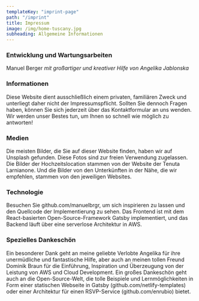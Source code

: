 ```yaml
---
templateKey: "imprint-page"
path: "/imprint"
title: Impressum
image: /img/home-tuscany.jpg
subheading: Allgemeine Informationen
---
```


### Entwicklung und Wartungsarbeiten

Manuel Berger _mit großartiger und kreativer Hilfe von Angelika Jablonska_

### Informationen

Diese Website dient ausschließlich einem privaten, familiären Zweck und unterliegt daher nicht der Impressumspflicht. Sollten Sie dennoch Fragen haben, können Sie sich jederzeit über das Kontaktformular an uns wenden. Wir werden unser Bestes tun, um Ihnen so schnell wie möglich zu antworten!

### Medien

Die meisten Bilder, die Sie auf dieser Website finden, haben wir auf Unsplash gefunden. Diese Fotos sind zur freien Verwendung zugelassen. Die Bilder der Hochzeitslocation stammen von der Website der Tenuta Larnianone. Und die Bilder von den Unterkünften in der Nähe, die wir empfehlen, stammen von den jeweiligen Websites.

### Technologie

Besuchen Sie github.com/manuelbrgr, um sich inspirieren zu lassen und den Quellcode der Implementierung zu sehen. Das Frontend ist mit dem React-basierten Open-Source-Framework Gatsby implementiert, und das Backend läuft über eine serverlose Architektur in AWS.

### Spezielles Dankeschön

Ein besonderer Dank geht an meine geliebte Verlobte Angelika für ihre unermüdliche und fantastische Hilfe, aber auch an meinen tollen Freund Dominik Braun für die Einführung, Inspiration und Überzeugung von der Leistung von AWS und Cloud Development. Ein großes Dankeschön geht auch an die Open-Source-Welt, die tolle Beispiele und Lernmöglichkeiten in Form einer statischen Webseite in Gatsby (github.com/netlify-templates) oder einer Architektur für einen RSVP-Service (github.com/enrubio) bietet.
